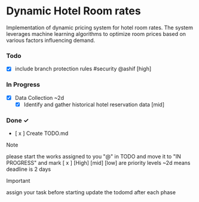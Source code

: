 # Dynamic Hotel Room rates
Implementation of dynamic pricing system for hotel room rates. The system leverages machine learning algorithms to optimize room prices based on various factors influencing demand.

### Todo
- [x] include branch protection rules #security @ashif  [high] 

### In Progress

- [x] Data Collection ~2d  
    - [x] Identify and gather historical hotel reservation data  [mid]

### Done ✓

- [ x ] Create TODO.md  

> [!NOTE]
> please start the works assigned to you "@" in TODO and move it to "IN PROGRESS" and mark [ x ] 
> [High] [mid] [low] are priority levels
> ~2d means deadline is 2 days

>[!IMPORTANT]
> assign your task before starting
> update the todomd after each phase
